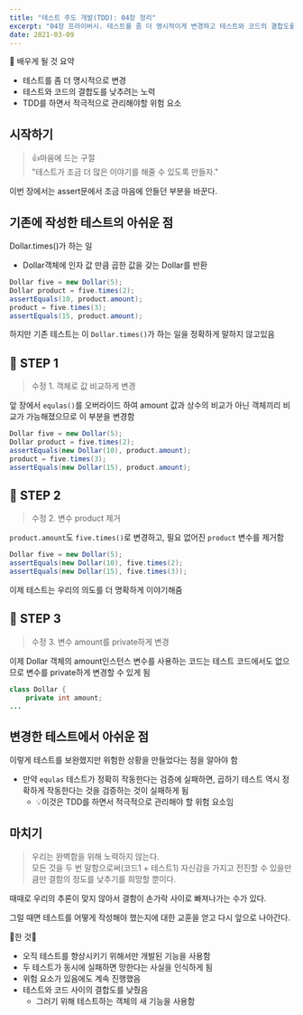 ```yaml
---
title: "테스트 주도 개발(TDD): 04장 정리"
excerpt: "04장 프라이버시. 테스트를 좀 더 명시적이게 변경하고 테스트와 코드의 결합도를 낮추기"
date: 2021-03-09
---
```



📢 배우게 될 것 요약

- 테스트를 좀 더 명시적으로 변경
- 테스트와 코드의 결합도를 낮추려는 노력
- TDD를 하면서 적극적으로 관리해야할 위험 요소

## 시작하기

> 👍마음에 드는 구절  
> "테스트가 조금 더 많은 이야기를 해줄 수 있도록 만들자."

이번 장에서는 assert문에서 조금 마음에 안들던 부분을 바꾼다.

## 기존에 작성한 테스트의 아쉬운 점

Dollar.times()가 하는 일

- Dollar객체에 인자 값 만큼 곱한 값을 갖는 Dollar를 반환

```java
Dollar five = new Dollar(5);
Dollar product = five.times(2);
assertEquals(10, product.amount);
product = five.times(3);
assertEquals(15, product.amount);
```

하지만 기존 테스트는 이 `Dollar.times()`가 하는 일을 정확하게 말하지 않고있음

## 🚩 STEP 1

> 수정 1. 객체로 값 비교하게 변경

앞 장에서 `equlas()`를 오버라이드 하여 amount 값과 상수의 비교가 아닌 객체끼리 비교가 가능해졌으므로 이 부분을 변경함

```java
Dollar five = new Dollar(5);
Dollar product = five.times(2);
assertEquals(new Dollar(10), product.amount);
product = five.times(3);
assertEquals(new Dollar(15), product.amount);
```

## 🚩 STEP 2

> 수정 2. 변수 product 제거

`product.amount`도 `five.times()`로 변경하고, 필요 없어진 `product` 변수를 제거함

```java
Dollar five = new Dollar(5);
assertEquals(new Dollar(10), five.times(2);
assertEquals(new Dollar(15), five.times(3));
```

이제 테스트는 우리의 의도를 더 명확하게 이야기해줌

## 🚩 STEP 3

> 수정 3. 변수  amount를 private하게 변경

이제 Dollar 객체의 amount인스턴스 변수를 사용하는 코드는 테스트 코드에서도 없으므로 변수를 private하게 변경할 수 있게 됨

```java
class Dollar {
    private int amount;
...
```

## 변경한 테스트에서 아쉬운 점

이렇게 테스트를 보완했지만 위험한 상황을 만들었다는 점을 알아야 함

- 만약 `equlas` 테스트가 정확히 작동한다는 검증에 실패하면, 곱하기 테스트 역시 정확하게 작동한다는 것을 검증하는 것이 실패하게 됨
    - 💡이것은 TDD를 하면서 적극적으로 관리해야 할 위험 요소임

## 마치기

> 우리는 완벽함을 위해 노력하지 않는다.  
> 모든 것을 두 번 말함으로써(코드1 + 테스트1) 자신감을 가지고 전진할 수 있을만큼만 결함의 정도를 낮추기를 희망할 뿐이다.

때때로 우리의 추론이 맞지 않아서 결함이 손가락 사이로 빠져나가는 수가 있다.

그럴 때면 테스트를 어떻게 작성해야 했는지에 대한 교훈을 얻고 다시 앞으로 나아간다.

🎈한 것🎈

- 오직 테스트를 향상시키기 위해서만 개발된 기능을 사용함
- 두 테스트가 동시에 실패하면 망한다는 사실을 인식하게 됨
- 위험 요소가 있음에도 계속 진행했음
- 테스트와 코드 사이의 결합도를 낮췄음
    - 그러기 위해 테스트하는 객체의 새 기능을 사용함
